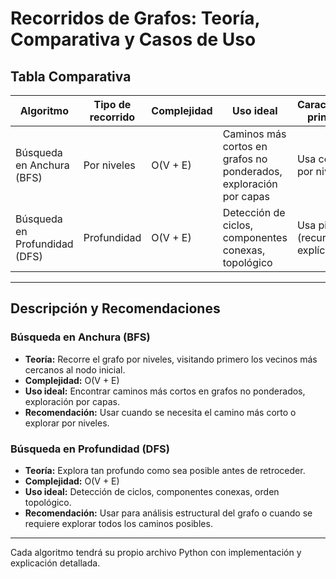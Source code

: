 # Recorridos de Grafos: Teoría, Comparativa y Casos de Uso

## Tabla Comparativa

| Algoritmo                | Tipo de recorrido | Complejidad | Uso ideal                        | Características principales |
|--------------------------|-------------------|-------------|----------------------------------|----------------------------|
| Búsqueda en Anchura (BFS)| Por niveles       | O(V + E)    | Caminos más cortos en grafos no ponderados, exploración por capas | Usa cola, visita por niveles |
| Búsqueda en Profundidad (DFS)| Profundidad   | O(V + E)    | Detección de ciclos, componentes conexas, topológico | Usa pila (recursión o explícita) |

---

## Descripción y Recomendaciones

### Búsqueda en Anchura (BFS)
- **Teoría:** Recorre el grafo por niveles, visitando primero los vecinos más cercanos al nodo inicial.
- **Complejidad:** O(V + E)
- **Uso ideal:** Encontrar caminos más cortos en grafos no ponderados, exploración por capas.
- **Recomendación:** Usar cuando se necesita el camino más corto o explorar por niveles.

### Búsqueda en Profundidad (DFS)
- **Teoría:** Explora tan profundo como sea posible antes de retroceder.
- **Complejidad:** O(V + E)
- **Uso ideal:** Detección de ciclos, componentes conexas, orden topológico.
- **Recomendación:** Usar para análisis estructural del grafo o cuando se requiere explorar todos los caminos posibles.

---

Cada algoritmo tendrá su propio archivo Python con implementación y explicación detallada.
